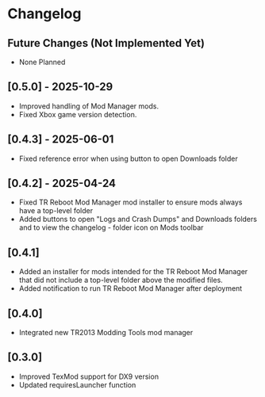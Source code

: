 # Changelog

## Future Changes (Not Implemented Yet)

- None Planned

## [0.5.0] - 2025-10-29

- Improved handling of Mod Manager mods.
- Fixed Xbox game version detection.

## [0.4.3] - 2025-06-01

- Fixed reference error when using button to open Downloads folder

## [0.4.2] - 2025-04-24

- Fixed TR Reboot Mod Manager mod installer to ensure mods always have a top-level folder
- Added buttons to open "Logs and Crash Dumps" and Downloads folders and to view the changelog - folder icon on Mods toolbar

## [0.4.1]

- Added an installer for mods intended for the TR Reboot Mod Manager that did not include a top-level folder above the modified files.
- Added notification to run TR Reboot Mod Manager after deployment

## [0.4.0]

- Integrated new TR2013 Modding Tools mod manager

## [0.3.0]

- Improved TexMod support for DX9 version
- Updated requiresLauncher function
